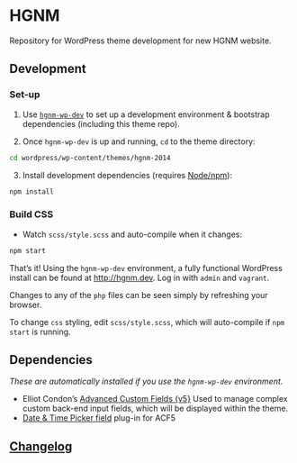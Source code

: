 # HGNM

Repository for WordPress theme development for new HGNM website.

## Development

### Set-up

1. Use [`hgnm-wp-dev`](https://github.com/HGNM/hgnm-wp-dev) to set up a development environment & bootstrap dependencies (including this theme repo).

2. Once `hgnm-wp-dev` is up and running, `cd` to the theme directory:
```sh
cd wordpress/wp-content/themes/hgnm-2014
```

3. Install development dependencies (requires [Node/npm](https://nodejs.org/)):
```sh
npm install
```

### Build CSS
- Watch `scss/style.scss` and auto-compile when it changes:
```sh
npm start
```

That’s it! Using the `hgnm-wp-dev` environment, a fully functional WordPress install can be found at <http://hgnm.dev>. Log in with `admin` and `vagrant`.

Changes to any of the `php` files can be seen simply by refreshing your browser.

To change `css` styling, edit `scss/style.scss`, which will auto-compile if `npm start` is running.

## Dependencies

_These are automatically installed if you use the `hgnm-wp-dev` environment._

- Elliot Condon’s [Advanced Custom Fields {v5}](https://github.com/AdvancedCustomFields/acf5-beta)
Used to manage complex custom back-end input fields, which will be displayed within the theme.
- [Date & Time Picker field](https://github.com/yanknudtskov/acf-field-date-time-picker) plug-in for ACF5

## [Changelog](CHANGELOG.md)
